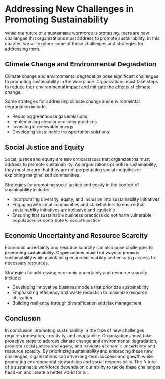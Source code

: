 Addressing New Challenges in Promoting Sustainability
===================================================================================

While the future of a sustainable workforce is promising, there are new challenges that organizations must address to promote sustainability. In this chapter, we will explore some of these challenges and strategies for addressing them.

Climate Change and Environmental Degradation
--------------------------------------------

Climate change and environmental degradation pose significant challenges to promoting sustainability in the workplace. Organizations must take steps to reduce their environmental impact and mitigate the effects of climate change.

Some strategies for addressing climate change and environmental degradation include:

* Reducing greenhouse gas emissions
* Implementing circular economy practices
* Investing in renewable energy
* Developing sustainable transportation solutions

Social Justice and Equity
-------------------------

Social justice and equity are also critical issues that organizations must address to promote sustainability. As organizations prioritize sustainability, they must ensure that they are not perpetuating social inequities or exploiting marginalized communities.

Strategies for promoting social justice and equity in the context of sustainability include:

* Incorporating diversity, equity, and inclusion into sustainability initiatives
* Engaging with local communities and stakeholders to ensure that sustainability initiatives are inclusive and equitable
* Ensuring that sustainable business practices do not harm vulnerable populations or contribute to social injustice

Economic Uncertainty and Resource Scarcity
------------------------------------------

Economic uncertainty and resource scarcity can also pose challenges to promoting sustainability. Organizations must find ways to promote sustainability while maintaining economic viability and ensuring access to necessary resources.

Strategies for addressing economic uncertainty and resource scarcity include:

* Developing innovative business models that prioritize sustainability
* Emphasizing efficiency and waste reduction to maximize resource utilization
* Building resilience through diversification and risk management

Conclusion
----------

In conclusion, promoting sustainability in the face of new challenges requires innovation, creativity, and adaptability. Organizations must take proactive steps to address climate change and environmental degradation, promote social justice and equity, and navigate economic uncertainty and resource scarcity. By prioritizing sustainability and embracing these new challenges, organizations can drive long-term success and growth while promoting environmental stewardship and social responsibility. The future of a sustainable workforce depends on our ability to tackle these challenges head-on and create a better world for all.

